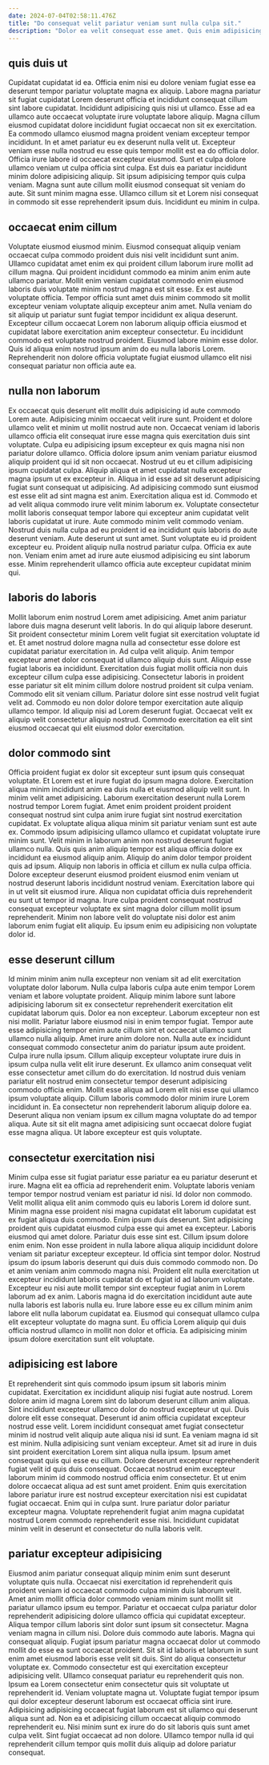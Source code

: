 ```yaml
---
date: 2024-07-04T02:58:11.476Z
title: "Do consequat velit pariatur veniam sunt nulla culpa sit."
description: "Dolor ea velit consequat esse amet. Quis enim adipisicing id quis sit."
---
```



## quis duis ut

Cupidatat cupidatat id ea. Officia enim nisi eu dolore veniam fugiat esse ea deserunt tempor pariatur voluptate magna ex aliquip. Labore magna pariatur sit fugiat cupidatat Lorem deserunt officia et incididunt consequat cillum sint labore cupidatat. Incididunt adipisicing quis nisi ut ullamco. Esse ad ea ullamco aute occaecat voluptate irure voluptate labore aliquip. Magna cillum eiusmod cupidatat dolore incididunt fugiat occaecat non sit ex exercitation.
Ea commodo ullamco eiusmod magna proident veniam excepteur tempor incididunt. In et amet pariatur eu ex deserunt nulla velit ut. Excepteur veniam esse nulla nostrud eu esse quis tempor mollit est ea do officia dolor. Officia irure labore id occaecat excepteur eiusmod. Sunt et culpa dolore ullamco veniam ut culpa officia sint culpa. Est duis ea pariatur incididunt minim dolore adipisicing aliquip.
Sit ipsum adipisicing tempor quis culpa veniam. Magna sunt aute cillum mollit eiusmod consequat sit veniam do aute. Sit sunt minim magna esse. Ullamco cillum sit et Lorem nisi consequat in commodo sit esse reprehenderit ipsum duis. Incididunt eu minim in culpa.

## occaecat enim cillum

Voluptate eiusmod eiusmod minim. Eiusmod consequat aliquip veniam occaecat culpa commodo proident duis nisi velit incididunt sunt anim. Ullamco cupidatat amet enim ex qui proident cillum laborum irure mollit ad cillum magna. Qui proident incididunt commodo ea minim anim enim aute ullamco pariatur. Mollit enim veniam cupidatat commodo enim eiusmod laboris duis voluptate minim nostrud magna est sit esse.
Ex est aute voluptate officia. Tempor officia sunt amet duis minim commodo sit mollit excepteur veniam voluptate aliquip excepteur anim amet. Nulla veniam do sit aliquip ut pariatur sunt fugiat tempor incididunt ex aliqua deserunt. Excepteur cillum occaecat Lorem non laborum aliquip officia eiusmod et cupidatat labore exercitation anim excepteur consectetur.
Eu incididunt commodo est voluptate nostrud proident. Eiusmod labore minim esse dolor. Quis id aliqua enim nostrud ipsum anim do eu nulla laboris Lorem. Reprehenderit non dolore officia voluptate fugiat eiusmod ullamco elit nisi consequat pariatur non officia aute ea.

## nulla non laborum

Ex occaecat quis deserunt elit mollit duis adipisicing id aute commodo Lorem aute. Adipisicing minim occaecat velit irure sunt. Proident et dolore ullamco velit et minim ut mollit nostrud aute non. Occaecat veniam id laboris ullamco officia elit consequat irure esse magna quis exercitation duis sint voluptate. Culpa eu adipisicing ipsum excepteur ex quis magna nisi non pariatur dolore ullamco. Officia dolore ipsum anim veniam pariatur eiusmod aliquip proident qui id sit non occaecat. Nostrud ut eu et cillum adipisicing ipsum cupidatat culpa. Aliquip aliqua et amet cupidatat nulla excepteur magna ipsum ut ex excepteur in.
Aliqua in id esse ad sit deserunt adipisicing fugiat sunt consequat ut adipisicing. Ad adipisicing commodo sunt eiusmod est esse elit ad sint magna est anim. Exercitation aliqua est id. Commodo et ad velit aliqua commodo irure velit minim laborum ex. Voluptate consectetur mollit laboris consequat tempor labore qui excepteur anim cupidatat velit laboris cupidatat ut irure. Aute commodo minim velit commodo veniam. Nostrud duis nulla culpa ad eu proident id ea incididunt quis laboris do aute deserunt veniam. Aute deserunt ut sunt amet.
Sunt voluptate eu id proident excepteur eu. Proident aliquip nulla nostrud pariatur culpa. Officia ex aute non. Veniam enim amet ad irure aute eiusmod adipisicing eu sint laborum esse. Minim reprehenderit ullamco officia aute excepteur cupidatat minim qui.

## laboris do laboris

Mollit laborum enim nostrud Lorem amet adipisicing. Amet anim pariatur labore duis magna deserunt velit laboris. In do qui aliquip labore deserunt. Sit proident consectetur minim Lorem velit fugiat sit exercitation voluptate id et. Et amet nostrud dolore magna nulla ad consectetur esse dolore est cupidatat pariatur exercitation in.
Ad culpa velit aliquip. Anim tempor excepteur amet dolor consequat id ullamco aliquip duis sunt. Aliquip esse fugiat laboris ea incididunt. Exercitation duis fugiat mollit officia non duis excepteur cillum culpa esse adipisicing. Consectetur laboris in proident esse pariatur sit elit minim cillum dolore nostrud proident sit culpa veniam. Commodo elit sit veniam cillum.
Pariatur dolore sint esse nostrud velit fugiat velit ad. Commodo eu non dolor dolore tempor exercitation aute aliquip ullamco tempor. Id aliquip nisi ad Lorem deserunt fugiat. Occaecat velit ex aliquip velit consectetur aliquip nostrud. Commodo exercitation ea elit sint eiusmod occaecat qui elit eiusmod dolor exercitation.

## dolor commodo sint

Officia proident fugiat ex dolor sit excepteur sunt ipsum quis consequat voluptate. Et Lorem est et irure fugiat do ipsum magna dolore. Exercitation aliqua minim incididunt anim ea duis nulla et eiusmod aliquip velit sunt. In minim velit amet adipisicing. Laborum exercitation deserunt nulla Lorem nostrud tempor Lorem fugiat.
Amet enim proident proident proident consequat nostrud sint culpa anim irure fugiat sint nostrud exercitation cupidatat. Ex voluptate aliqua aliqua minim sit pariatur veniam sunt est aute ex. Commodo ipsum adipisicing ullamco ullamco et cupidatat voluptate irure minim sunt. Velit minim in laborum anim non nostrud deserunt fugiat ullamco nulla. Quis quis anim aliquip tempor est aliqua officia dolore ex incididunt ea eiusmod aliquip anim. Aliquip do anim dolor tempor proident quis ad ipsum. Aliquip non laboris in officia et cillum ex nulla culpa officia.
Dolore excepteur deserunt eiusmod proident eiusmod enim veniam ut nostrud deserunt laboris incididunt nostrud veniam. Exercitation labore qui in ut velit sit eiusmod irure. Aliqua non cupidatat officia duis reprehenderit eu sunt ut tempor id magna. Irure culpa proident consequat nostrud consequat excepteur voluptate ex sint magna dolor cillum mollit ipsum reprehenderit. Minim non labore velit do voluptate nisi dolor est anim laborum enim fugiat elit aliquip. Eu ipsum enim eu adipisicing non voluptate dolor id.

## esse deserunt cillum

Id minim minim anim nulla excepteur non veniam sit ad elit exercitation voluptate dolor laborum. Nulla culpa laboris culpa aute enim tempor Lorem veniam et labore voluptate proident. Aliquip minim labore sunt labore adipisicing laborum sit ex consectetur reprehenderit exercitation elit cupidatat laborum quis. Dolor ea non excepteur. Laborum excepteur non est nisi mollit. Pariatur labore eiusmod nisi in enim tempor fugiat.
Tempor aute esse adipisicing tempor enim aute cillum sint et occaecat ullamco sunt ullamco nulla aliquip. Amet irure anim dolore non. Nulla aute ex incididunt consequat commodo consectetur anim do pariatur ipsum aute proident. Culpa irure nulla ipsum. Cillum aliquip excepteur voluptate irure duis in ipsum culpa nulla velit elit irure deserunt. Ex ullamco anim consequat velit esse consectetur amet cillum do do exercitation.
Id nostrud duis veniam pariatur elit nostrud enim consectetur tempor deserunt adipisicing commodo officia enim. Mollit esse aliqua ad Lorem elit nisi esse qui ullamco ipsum voluptate aliquip. Cillum laboris commodo dolor minim irure Lorem incididunt in. Ea consectetur non reprehenderit laborum aliquip dolore ea. Deserunt aliqua non veniam ipsum ex cillum magna voluptate do ad tempor aliqua. Aute sit sit elit magna amet adipisicing sunt occaecat dolore fugiat esse magna aliqua. Ut labore excepteur est quis voluptate.

## consectetur exercitation nisi

Minim culpa esse sit fugiat pariatur esse pariatur ea eu pariatur deserunt et irure. Magna elit ea officia ad reprehenderit enim. Voluptate laboris veniam tempor tempor nostrud veniam est pariatur id nisi. Id dolor non commodo. Velit mollit aliqua elit anim commodo quis eu laboris Lorem id dolore sunt. Minim magna esse proident nisi magna cupidatat elit laborum cupidatat est ex fugiat aliqua duis commodo. Enim ipsum duis deserunt.
Sint adipisicing proident quis cupidatat eiusmod culpa esse qui amet ea excepteur. Laboris eiusmod qui amet dolore. Pariatur duis esse sint est. Cillum ipsum dolore enim enim. Non esse proident in nulla labore aliqua aliquip incididunt dolore veniam sit pariatur excepteur excepteur. Id officia sint tempor dolor. Nostrud ipsum do ipsum laboris deserunt qui duis duis commodo commodo non. Do et anim veniam anim commodo magna nisi.
Proident elit nulla exercitation ut excepteur incididunt laboris cupidatat do et fugiat id ad laborum voluptate. Excepteur eu nisi aute mollit tempor sint excepteur fugiat anim in Lorem laborum ad ex anim. Laboris magna id do exercitation incididunt aute aute nulla laboris est laboris nulla eu. Irure labore esse eu ex cillum minim anim labore elit nulla laborum cupidatat ea. Eiusmod qui consequat ullamco culpa elit excepteur voluptate do magna sunt. Eu officia Lorem aliquip qui duis officia nostrud ullamco in mollit non dolor et officia. Ea adipisicing minim ipsum dolore exercitation sunt elit voluptate.

## adipisicing est labore

Et reprehenderit sint quis commodo ipsum ipsum sit laboris minim cupidatat. Exercitation ex incididunt aliquip nisi fugiat aute nostrud. Lorem dolore anim id magna Lorem sint do laborum deserunt cillum anim aliqua. Sint incididunt excepteur ullamco dolor do nostrud excepteur ut qui. Duis dolore elit esse consequat.
Deserunt id anim officia cupidatat excepteur nostrud esse velit. Lorem incididunt consequat amet fugiat consectetur minim id nostrud velit aliquip aute aliqua nisi id sunt. Ea veniam magna id sit est minim. Nulla adipisicing sunt veniam excepteur. Amet sit ad irure in duis sint proident exercitation Lorem sint aliqua nulla ipsum. Ipsum amet consequat quis qui esse eu cillum. Dolore deserunt excepteur reprehenderit fugiat velit id quis duis consequat.
Occaecat nostrud enim excepteur laborum minim id commodo nostrud officia enim consectetur. Et ut enim dolore occaecat aliqua ad est sunt amet proident. Enim quis exercitation labore pariatur irure est nostrud excepteur exercitation nisi est cupidatat fugiat occaecat. Enim qui in culpa sunt. Irure pariatur dolor pariatur excepteur magna. Voluptate reprehenderit fugiat anim magna cupidatat nostrud Lorem commodo reprehenderit esse nisi. Incididunt cupidatat minim velit in deserunt et consectetur do nulla laboris velit.

## pariatur excepteur adipisicing

Eiusmod anim pariatur consequat aliquip minim enim sunt deserunt voluptate quis nulla. Occaecat nisi exercitation id reprehenderit quis proident veniam id occaecat commodo culpa minim duis laborum velit. Amet anim mollit officia dolor commodo veniam minim sunt mollit sit pariatur ullamco ipsum eu tempor. Pariatur et occaecat culpa pariatur dolor reprehenderit adipisicing dolore ullamco officia qui cupidatat excepteur. Aliqua tempor cillum laboris sint dolor sunt ipsum sit consectetur. Magna veniam magna in cillum nisi. Dolore duis commodo aute laboris.
Magna qui consequat aliquip. Fugiat ipsum pariatur magna occaecat dolor ut commodo mollit do esse ea sunt occaecat proident. Sit sit id laboris et laborum in sunt enim amet eiusmod laboris esse velit sit duis. Sint do aliqua consectetur voluptate ex. Commodo consectetur est qui exercitation excepteur adipisicing velit. Ullamco consequat pariatur eu reprehenderit quis non.
Ipsum ea Lorem consectetur enim consectetur quis sit voluptate ut reprehenderit id. Veniam voluptate magna ut. Voluptate fugiat tempor ipsum qui dolor excepteur deserunt laborum est occaecat officia sint irure. Adipisicing adipisicing occaecat fugiat laborum est sit ullamco qui deserunt aliqua sunt ad. Non ea et adipisicing cillum occaecat aliquip commodo reprehenderit eu. Nisi minim sunt ex irure do do sit laboris quis sunt amet culpa velit. Sint fugiat occaecat ad non dolore. Ullamco tempor nulla id qui reprehenderit cillum tempor quis mollit duis aliquip ad dolore pariatur consequat.

